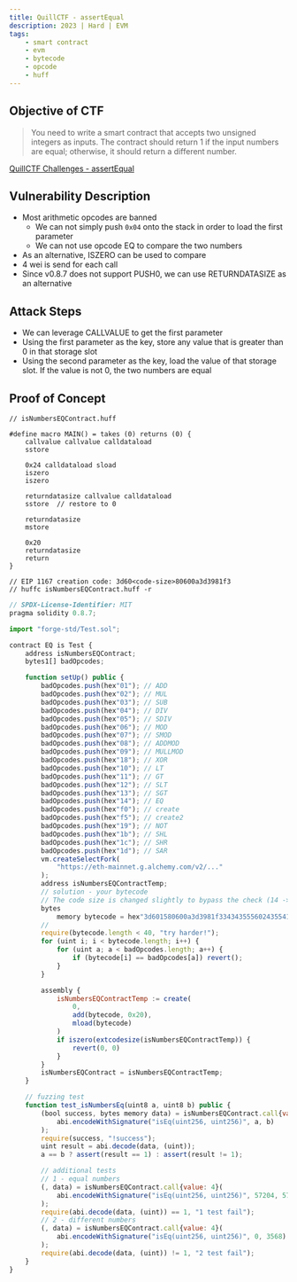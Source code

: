 ```yaml
---
title: QuillCTF - assertEqual
description: 2023 | Hard | EVM
tags:
    - smart contract
    - evm
    - bytecode
    - opcode
    - huff
---
```


## Objective of CTF

> You need to write a smart contract that accepts two unsigned integers as inputs. The contract should return 1 if the input numbers are equal; otherwise, it should return a different number.

[QuillCTF Challenges - assertEqual](https://quillctf.super.site/challenges/assertequal)

## Vulnerability Description

- Most arithmetic opcodes are banned
  - We can not simply push `0x04` onto the stack in order to load the first parameter
  - We can not use opcode EQ to compare the two numbers
- As an alternative, ISZERO can be used to compare
- 4 wei is send for each call
- Since v0.8.7 does not support PUSH0, we can use RETURNDATASIZE as an alternative

## Attack Steps

- We can leverage CALLVALUE to get the first parameter
- Using the first parameter as the key, store any value that is greater than 0 in that storage slot
- Using the second parameter as the key, load the value of that storage slot. If the value is not 0, the two numbers are equal

## Proof of Concept

```
// isNumbersEQContract.huff

#define macro MAIN() = takes (0) returns (0) {
    callvalue callvalue calldataload
    sstore
    
    0x24 calldataload sload
    iszero
    iszero

    returndatasize callvalue calldataload
    sstore  // restore to 0

    returndatasize
    mstore

    0x20
    returndatasize
    return
}

// EIP 1167 creation code: 3d60<code-size>80600a3d3981f3
// huffc isNumbersEQContract.huff -r
```

```js
// SPDX-License-Identifier: MIT
pragma solidity 0.8.7;

import "forge-std/Test.sol";

contract EQ is Test {
    address isNumbersEQContract;
    bytes1[] badOpcodes;

    function setUp() public {
        badOpcodes.push(hex"01"); // ADD
        badOpcodes.push(hex"02"); // MUL
        badOpcodes.push(hex"03"); // SUB
        badOpcodes.push(hex"04"); // DIV
        badOpcodes.push(hex"05"); // SDIV
        badOpcodes.push(hex"06"); // MOD
        badOpcodes.push(hex"07"); // SMOD
        badOpcodes.push(hex"08"); // ADDMOD
        badOpcodes.push(hex"09"); // MULLMOD
        badOpcodes.push(hex"18"); // XOR
        badOpcodes.push(hex"10"); // LT
        badOpcodes.push(hex"11"); // GT
        badOpcodes.push(hex"12"); // SLT
        badOpcodes.push(hex"13"); // SGT
        badOpcodes.push(hex"14"); // EQ
        badOpcodes.push(hex"f0"); // create
        badOpcodes.push(hex"f5"); // create2
        badOpcodes.push(hex"19"); // NOT
        badOpcodes.push(hex"1b"); // SHL
        badOpcodes.push(hex"1c"); // SHR
        badOpcodes.push(hex"1d"); // SAR
        vm.createSelectFork(
            "https://eth-mainnet.g.alchemy.com/v2/..."
        );
        address isNumbersEQContractTemp;
        // solution - your bytecode
        // The code size is changed slightly to bypass the check (14 -> 15)
        bytes
            memory bytecode = hex"3d601580600a3d3981f3343435556024355415153d3435553d5260203df3";
        //
        require(bytecode.length < 40, "try harder!");
        for (uint i; i < bytecode.length; i++) {
            for (uint a; a < badOpcodes.length; a++) {
                if (bytecode[i] == badOpcodes[a]) revert();
            }
        }

        assembly {
            isNumbersEQContractTemp := create(
                0,
                add(bytecode, 0x20),
                mload(bytecode)
            )
            if iszero(extcodesize(isNumbersEQContractTemp)) {
                revert(0, 0)
            }
        }
        isNumbersEQContract = isNumbersEQContractTemp;
    }

    // fuzzing test
    function test_isNumbersEq(uint8 a, uint8 b) public {
        (bool success, bytes memory data) = isNumbersEQContract.call{value: 4}(
            abi.encodeWithSignature("isEq(uint256, uint256)", a, b)
        );
        require(success, "!success");
        uint result = abi.decode(data, (uint));
        a == b ? assert(result == 1) : assert(result != 1);

        // additional tests
        // 1 - equal numbers
        (, data) = isNumbersEQContract.call{value: 4}(
            abi.encodeWithSignature("isEq(uint256, uint256)", 57204, 57204)
        );
        require(abi.decode(data, (uint)) == 1, "1 test fail");
        // 2 - different numbers
        (, data) = isNumbersEQContract.call{value: 4}(
            abi.encodeWithSignature("isEq(uint256, uint256)", 0, 3568)
        );
        require(abi.decode(data, (uint)) != 1, "2 test fail");
    }
}
```